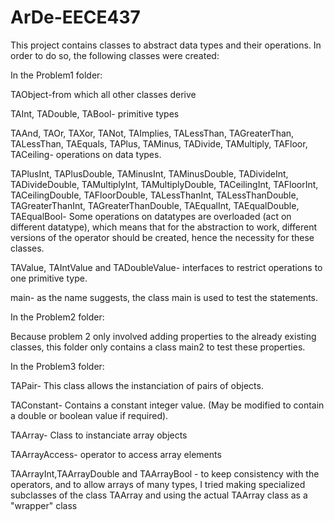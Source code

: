 # ArDe-EECE437

This project contains classes to abstract data types and their operations.
In order to do so, the following classes were created:



In the Problem1 folder:

TAObject-from which all other classes derive 

TAInt, TADouble, TABool- primitive types

TAAnd, TAOr, TAXor, TANot, TAImplies, TALessThan, TAGreaterThan, TALessThan, TAEquals, TAPlus, TAMinus, TADivide, TAMultiply, TAFloor, TACeiling- operations on data types.

TAPlusInt, TAPlusDouble, TAMinusInt, TAMinusDouble, TADivideInt, TADivideDouble, TAMultiplyInt, TAMultiplyDouble, TACeilingInt, TAFloorInt, TACeilingDouble, TAFloorDouble, TALessThanInt, TALessThanDouble, TAGreaterThanInt, TAGreaterThanDouble, TAEqualInt, TAEqualDouble, TAEqualBool- Some operations on datatypes are overloaded (act on different datatype), which means that for the abstraction to work, different versions of the operator should be created, hence the necessity for these classes.

TAValue, TAIntValue and TADoubleValue- interfaces to restrict operations to one primitive type.

main- as the name suggests, the class main is used to test the statements.



In the Problem2 folder:

Because problem 2 only involved adding properties to the already existing classes, this folder only contains a class main2 to test these properties.




In the Problem3 folder:

TAPair- This class allows the instanciation of pairs of objects.

TAConstant- Contains a constant integer value. (May be modified to contain a double or boolean value if required).

TAArray- Class to instanciate array objects

TAArrayAccess- operator to access array elements

TAArrayInt,TAArrayDouble and TAArrayBool - to keep consistency with the operators, and to allow arrays of many types, I tried making specialized subclasses of the class TAArray and using the actual TAArray class as a "wrapper" class

